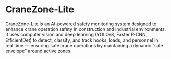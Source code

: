# CraneZone-Lite
CraneZone-Lite is an AI-powered safety monitoring system designed to enhance crane operation safety in construction and industrial environments.
It uses computer vision and deep learning (YOLOv8, Faster R-CNN, EfficientDet) to detect, classify, and track hooks, loads, and personnel in real time — ensuring safe crane operations by maintaining a dynamic “safe envelope” around active zones.
